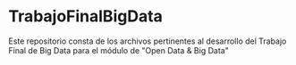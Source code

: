 # TrabajoFinalBigData
Este repositorio consta de los archivos pertinentes al desarrollo del Trabajo Final de Big Data para el módulo de "Open Data &amp; Big Data"
